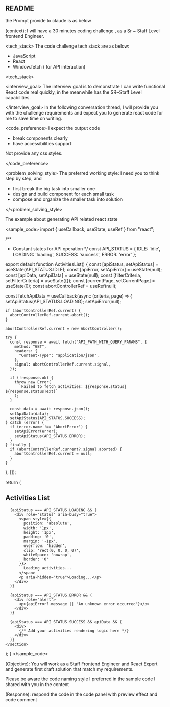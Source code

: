 ## README

the Prompt provide to claude is as below


(context): I will have a 30 minutes coding challenge , as a Sr ~ Staff Level frontend Engineer.

<tech_stack>
The code challenge tech stack are as below:

- JavaScript
- React
- Window.fetch ( for API interaction)

<tech_stack>

<interview_goal>
The interview goal is to demonstrate I can write functional React  code real quickly, in the meanwhile has the SR~Staff Level capabilities.

</interview_goal>
In the following conversation  thread, I will provide you with the challenge requirements and expect you to generate react code for me to save time on writing.

<code_preference>
I expect the output code

- break components clearly
- have accessibilities support

Not provide any css styles.

</code_preference>

<problem_solving_style>
 The preferred working style: I need you to think step by step, and

- first break the big task into smaller one
- design and build component for each small task
- compose and organize the smaller task into solution

</<problem_solving_style>

The example about generating API related react state

<sample_code>
import { useCallback, useState, useRef } from "react";

/**
 * Constant states for API operation
 */
const API_STATUS = {
  IDLE: 'idle',
  LOADING: 'loading',
  SUCCESS: 'success',
  ERROR: 'error'
};

export default function ActivitiesList() {
  const [apiStatus, setApiStatus] = useState(API_STATUS.IDLE);
  const [apiError, setApiError] = useState(null);
  const [apiData, setApiData] = useState(null);
  const [filterCriteria, setFilterCriteria] = useState({});
  const [currentPage, setCurrentPage] = useState(0);
  const abortControllerRef = useRef(null);

  const fetchApiData = useCallback(async (criteria, page) => {
    setApiStatus(API_STATUS.LOADING);
    setApiError(null);

    if (abortControllerRef.current) {
      abortControllerRef.current.abort();
    }

    abortControllerRef.current = new AbortController();
    
    try {
      const response = await fetch("API_PATH_WITH_QUERY_PARAMS", {
        method: "GET",
        headers: {
          "Content-Type": "application/json",
        },
        signal: abortControllerRef.current.signal,
      });

      if (!response.ok) {
        throw new Error(
          `Failed to fetch activities: ${response.status} ${response.statusText}`
        );
      }

      const data = await response.json();
      setApiData(data);
      setApiStatus(API_STATUS.SUCCESS);
    } catch (error) {
      if (error.name !== 'AbortError') {
        setApiError(error);
        setApiStatus(API_STATUS.ERROR);
      }
    } finally {
      if (abortControllerRef.current?.signal.aborted) {
        abortControllerRef.current = null;
      }
    }
  }, []);

  return (
    <section aria-live="polite">
      <h1>Activities List</h1>
      
      {apiStatus === API_STATUS.LOADING && (
        <div role="status" aria-busy="true">
          <span style={{ 
            position: 'absolute',
            width: '1px',
            height: '1px',
            padding: '0',
            margin: '-1px',
            overflow: 'hidden',
            clip: 'rect(0, 0, 0, 0)',
            whiteSpace: 'nowrap',
            border: '0'
          }}>
            Loading activities...
          </span>
          <p aria-hidden="true">Loading...</p>
        </div>
      )}

      {apiStatus === API_STATUS.ERROR && (
        <div role="alert">
          <p>{apiError?.message || "An unknown error occurred"}</p>
        </div>
      )}

      {apiStatus === API_STATUS.SUCCESS && apiData && (
        <div>
          {/* Add your activities rendering logic here */}
        </div>
      )}
    </section>
  );
}
</sample_code>

(Objective):  You will work as a Staff Frontend Engineer and React Expert and generate first draft solution that match my requirements.

Please be aware the code naming style I preferred in the sample code I shared with you in the context


(Response): respond the code in the code panel with preview effect and code comment